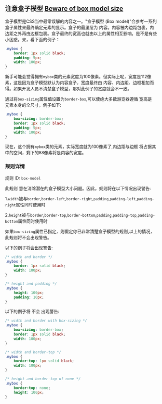 ## 注意盒子模型 [Beware of box model size](https://github.com/CSSLint/csslint/wiki/Beware-of-box-model-size)

盒子模型是CSS当中最常误解的内容之一。"盒子模型 (Box model)"会参考一系列盒子属性来最终确定元素的显示。盒子的最里层为 内容。内容被内边距包裹，内边距之外再由边框包裹。盒子最终的宽高也就由以上的属性相互影响，是不是有些小困惑。来，看下面的例子：

```css
.mybox {
    border: 1px solid black;
    padding: 5px;
    width: 100px;
}
```

新手可能会觉得拥有`mybox`类的元素宽度为100像素。但实际上呢，宽度是112像素，这是因为盒子模型默认为内容盒子，宽度最终由 内容、内边距、边框相加而得。如果开发人员不清楚盒子模型，那对此例子的宽度就会不一致。

通过将`box-sizing`属性值设置为`border-box`,可以使绝大多数游览器遵循 宽高是 元素本身的全尺寸，例子如下:

```css
.mybox {
    box-sizing: border-box;
    border: 1px solid black;
    padding: 5px;
    width: 100px;
}
```

现在，这个拥有`mybox`类的元素，实际宽度就为100像素了,内边距与边框 将占据其中的空间，剩下的88像素将是内容的宽度。

### 规则详情

规则 ID: `box-model`

此规则 意在消除潜在的盒子模型大小问题。因此，规则将在以下情况出现警告:

1.`width`被与`border`,`border-left`,`border-right`,`padding`,`padding-left`,`padding-right`属性同时使用时

2.`height`被与`border`,`border-top`,`border-bottom`,`padding`,`padding-top`,`padding-bottom`属性同时使用时

如果`box-sizing`属性已指定，则假定你已非常清楚盒子模型的规则,以上的情况，此规则将不会出现警告。

以下的例子将会出现警告:

```css
/* width and border */
.mybox {
    border: 1px solid black;
    width: 100px;
}

/* height and padding */
.mybox {
    height: 100px;
    padding: 10px;
}
```

以下的例子将 不会 出现警告:

```css
/* width and border with box-sizing */
.mybox {
    box-sizing: border-box;
    border: 1px solid black;
    width: 100px;
}

/* width and border-top */
.mybox {
    border-top: 1px solid black;
    width: 100px;
}

/* height and border-top of none */
.mybox {
    border-top: none;
    height: 100px;
}
```

